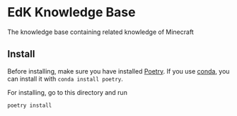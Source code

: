# EdK Knowledge Base

The knowledge base containing related knowledge of Minecraft

## Install

Before installing, make sure you have installed [Poetry](https://python-poetry.org/). If you use [conda](https://docs.conda.io/en/latest/), you can install it with `conda install poetry`.

For installing, go to this directory and run

```bash
poetry install
```
